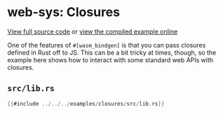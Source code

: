 # web-sys: Closures

[View full source code][code] or [view the compiled example online][online]

[online]: https://wasm-bindgen.github.io/wasm-bindgen/exbuild/closures/
[code]: https://github.com/wasm-bindgen/wasm-bindgen/tree/master/examples/closures

One of the features of `#[wasm_bindgen]` is that you can pass closures defined
in Rust off to JS. This can be a bit tricky at times, though, so the example
here shows how to interact with some standard web APIs with closures.

## `src/lib.rs`

```rust
{{#include ../../../examples/closures/src/lib.rs}}
```
